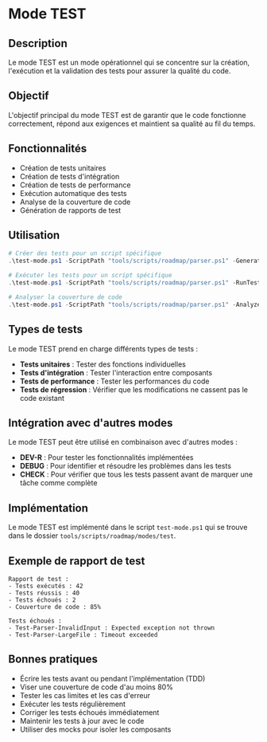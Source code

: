 # Mode TEST

## Description
Le mode TEST est un mode opérationnel qui se concentre sur la création, l'exécution et la validation des tests pour assurer la qualité du code.

## Objectif
L'objectif principal du mode TEST est de garantir que le code fonctionne correctement, répond aux exigences et maintient sa qualité au fil du temps.

## Fonctionnalités
- Création de tests unitaires
- Création de tests d'intégration
- Création de tests de performance
- Exécution automatique des tests
- Analyse de la couverture de code
- Génération de rapports de test

## Utilisation

```powershell
# Créer des tests pour un script spécifique
.\test-mode.ps1 -ScriptPath "tools/scripts/roadmap/parser.ps1" -GenerateTests

# Exécuter les tests pour un script spécifique
.\test-mode.ps1 -ScriptPath "tools/scripts/roadmap/parser.ps1" -RunTests

# Analyser la couverture de code
.\test-mode.ps1 -ScriptPath "tools/scripts/roadmap/parser.ps1" -AnalyzeCoverage
```

## Types de tests
Le mode TEST prend en charge différents types de tests :
- **Tests unitaires** : Tester des fonctions individuelles
- **Tests d'intégration** : Tester l'interaction entre composants
- **Tests de performance** : Tester les performances du code
- **Tests de régression** : Vérifier que les modifications ne cassent pas le code existant

## Intégration avec d'autres modes
Le mode TEST peut être utilisé en combinaison avec d'autres modes :
- **DEV-R** : Pour tester les fonctionnalités implémentées
- **DEBUG** : Pour identifier et résoudre les problèmes dans les tests
- **CHECK** : Pour vérifier que tous les tests passent avant de marquer une tâche comme complète

## Implémentation
Le mode TEST est implémenté dans le script `test-mode.ps1` qui se trouve dans le dossier `tools/scripts/roadmap/modes/test`.

## Exemple de rapport de test
```
Rapport de test :
- Tests exécutés : 42
- Tests réussis : 40
- Tests échoués : 2
- Couverture de code : 85%

Tests échoués :
- Test-Parser-InvalidInput : Expected exception not thrown
- Test-Parser-LargeFile : Timeout exceeded
```

## Bonnes pratiques
- Écrire les tests avant ou pendant l'implémentation (TDD)
- Viser une couverture de code d'au moins 80%
- Tester les cas limites et les cas d'erreur
- Exécuter les tests régulièrement
- Corriger les tests échoués immédiatement
- Maintenir les tests à jour avec le code
- Utiliser des mocks pour isoler les composants
